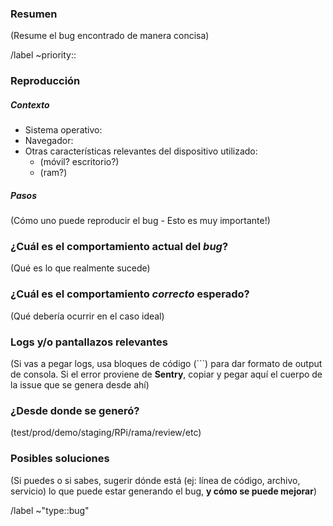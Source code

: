 ### Resumen

(Resume el bug encontrado de manera concisa)

/label ~priority::

### Reproducción

##### Contexto
- Sistema operativo:
- Navegador:
- Otras características relevantes del dispositivo utilizado:
    - (móvil? escritorio?)
    - (ram?)

##### Pasos
(Cómo uno puede reproducir el bug - Esto es muy importante!)


### ¿Cuál es el comportamiento actual del *bug*?

(Qué es lo que realmente sucede)

### ¿Cuál es el comportamiento *correcto* esperado?

(Qué debería ocurrir en el caso ideal)

### Logs y/o pantallazos relevantes

(Si vas a pegar logs, usa bloques de código (```) para dar formato de output de consola. Si el error proviene de **Sentry**, copiar y pegar aquí el cuerpo de la issue que se genera desde ahí)

### ¿Desde donde se generó?

(test/prod/demo/staging/RPi/rama/review/etc)


### Posibles soluciones

(Si puedes o si sabes, sugerir dónde está (ej: línea de código, archivo, servicio) lo que puede estar generando el bug, **y cómo se puede mejorar**)

/label ~"type::bug"